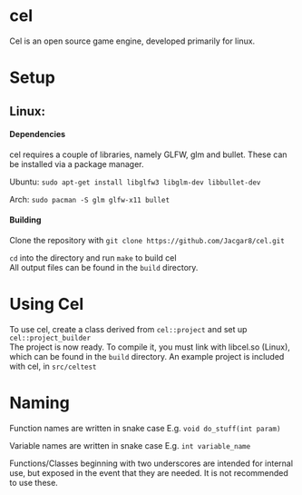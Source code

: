 # cel
Cel is an open source game engine, developed primarily for linux.



# Setup

## Linux:                                                 

#### Dependencies
cel requires a couple of libraries, namely GLFW, glm and bullet. These can be installed via a package manager.

Ubuntu:
    ```
    sudo apt-get install libglfw3 libglm-dev libbullet-dev
    ```

Arch:
    ```
    sudo pacman -S glm glfw-x11 bullet
    ```
#### Building
Clone the repository with `git clone https://github.com/Jacgar8/cel.git`                                            

`cd` into the directory and run `make` to build cel                                                                 
All output files can be found in the `build` directory.
# Using Cel
To use cel, create a class derived from `cel::project` and set up `cel::project_builder`                            
The project is now ready. To compile it, you must link with libcel.so (Linux), which can be found in the `build` directory. 
An example project is included with cel, in `src/celtest`

 # Naming
Function names are written in snake case 
E.g. `void do_stuff(int param)`          
                                         
Variable names are written in snake case 
E.g. `int variable_name`                 
                                          
Functions/Classes beginning with two underscores are intended for internal use, but exposed in the event that they are needed. It is not recommended to use these.
